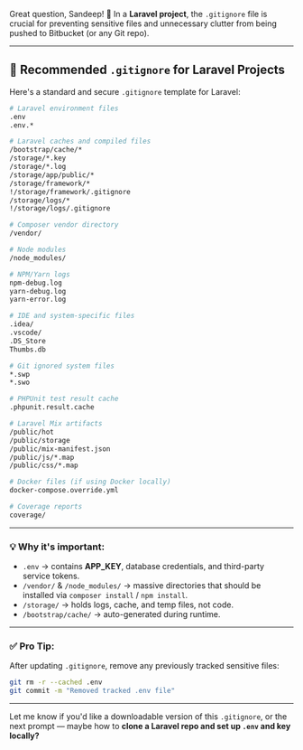 Great question, Sandeep! 🔐 In a **Laravel project**, the `.gitignore` file is crucial for preventing sensitive files and unnecessary clutter from being pushed to Bitbucket (or any Git repo).

---

## 📁 **Recommended `.gitignore` for Laravel Projects**

Here's a standard and secure `.gitignore` template for Laravel:

```bash
# Laravel environment files
.env
.env.*

# Laravel caches and compiled files
/bootstrap/cache/*
/storage/*.key
/storage/*.log
/storage/app/public/*
/storage/framework/*
!/storage/framework/.gitignore
/storage/logs/*
!/storage/logs/.gitignore

# Composer vendor directory
/vendor/

# Node modules
/node_modules/

# NPM/Yarn logs
npm-debug.log
yarn-debug.log
yarn-error.log

# IDE and system-specific files
.idea/
.vscode/
.DS_Store
Thumbs.db

# Git ignored system files
*.swp
*.swo

# PHPUnit test result cache
.phpunit.result.cache

# Laravel Mix artifacts
/public/hot
/public/storage
/public/mix-manifest.json
/public/js/*.map
/public/css/*.map

# Docker files (if using Docker locally)
docker-compose.override.yml

# Coverage reports
coverage/
```

---

### 💡 Why it's important:
- `.env` → contains **APP_KEY**, database credentials, and third-party service tokens.
- `/vendor/` & `/node_modules/` → massive directories that should be installed via `composer install` / `npm install`.
- `/storage/` → holds logs, cache, and temp files, not code.
- `/bootstrap/cache/` → auto-generated during runtime.

---

### ✅ Pro Tip:
After updating `.gitignore`, remove any previously tracked sensitive files:
```bash
git rm -r --cached .env
git commit -m "Removed tracked .env file"
```

---

Let me know if you'd like a downloadable version of this `.gitignore`, or the next prompt — maybe how to **clone a Laravel repo and set up `.env` and key locally?**
